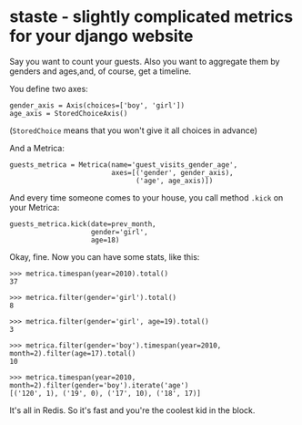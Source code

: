 staste - slightly complicated metrics for your django website
=============================================================

Say you want to count your guests. Also you want to aggregate them by genders and ages,and, of course, get a timeline.

You define two axes:

    gender_axis = Axis(choices=['boy', 'girl'])
    age_axis = StoredChoiceAxis()

(`StoredChoice` means that you won't give it all choices in advance)

And a Metrica:

    guests_metrica = Metrica(name='guest_visits_gender_age',
                             axes=[('gender', gender_axis),
                                   ('age', age_axis)])

And every time someone comes to your house, you call method `.kick` on your Metrica:

    guests_metrica.kick(date=prev_month,
                        gender='girl',
                        age=18)

Okay, fine. Now you can have some stats, like this:


    >>> metrica.timespan(year=2010).total()
    37

    >>> metrica.filter(gender='girl').total()
    8

    >>> metrica.filter(gender='girl', age=19).total()
    3

    >>> metrica.filter(gender='boy').timespan(year=2010, month=2).filter(age=17).total()
    10

    >>> metrica.timespan(year=2010, month=2).filter(gender='boy').iterate('age')
    [('120', 1), ('19', 0), ('17', 10), ('18', 17)]


It's all in Redis. So it's fast and you're the coolest kid in the block.